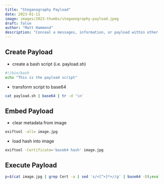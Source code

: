 ```yaml
---
title: "Steganography Payload"
date: 2023-01-11
image: images/2023-thumbs/steganography-payload.jpeg
draft: false
author: "Matt Hammond"
description: "Conceal a messages, information, or payload within other nonsecret text, data, or image."
---
```


## Create Payload

- create a bash script (i.e. payload.sh)

```bash
#!/bin/bash
echo "This is the payload script"
```

- transform script to base64

```bash
cat payload.sh | base64 | tr -d '\n'
```

## Embed Payload

- clear metadata from image

```bash
exiftool -all= image.jpg
```

- load hash into image

```bash
exiftool -Certificate='base64 hash' image.jpg
```

## Execute Payload

```bash
p=$(cat image.jpg | grep Cert -a | sed 's/<[^>]*>//g' | base64 -D);eval $p
```

